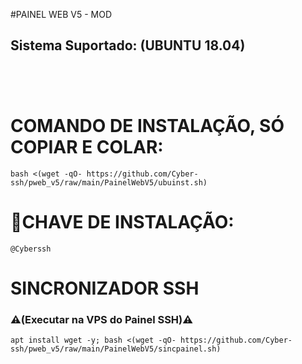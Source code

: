 #PAINEL WEB V5 - MOD

<h2><b> Sistema Suportado: (UBUNTU 18.04)</br> </br>  </b></h2>
</br>

# COMANDO DE INSTALAÇÃO, SÓ COPIAR E COLAR:
```
bash <(wget -qO- https://github.com/Cyber-ssh/pweb_v5/raw/main/PainelWebV5/ubuinst.sh)
```

# 🔑CHAVE DE INSTALAÇÃO:
```
@Cyberssh
```

# SINCRONIZADOR SSH</br> 
<h3><b>⚠(Executar na VPS do Painel SSH)⚠</b></h3>

```
apt install wget -y; bash <(wget -qO- https://github.com/Cyber-ssh/pweb_v5/raw/main/PainelWebV5/sincpainel.sh)
```


